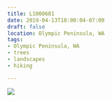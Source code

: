 ```yaml
---
title: L1000681
date: 2019-04-13T18:00:04-07:00
draft: false
location: Olympic Peninsula, WA
tags:
- Olympic Peninsula, WA
- trees
- landscapes
- hiking

---
```

![](https://d17enza3bfujl8.cloudfront.net/L1000681.jpg)
